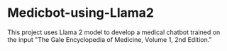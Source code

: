 # Medicbot-using-Llama2
This project uses Llama 2 model to develop a medical chatbot trained on the input "The Gale Encyclopedia of Medicine, Volume 1, 2nd Edition."
